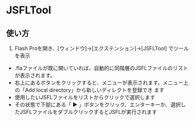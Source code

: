 JSFLTool
=======
## 使い方
1. Flash Proを開き、[ウィンドウ]→[エクステンション]→[JSFLTool] でツールを表示
- .flaファイルが既に開いていれば、自動的に同階層のJSFLファイルのリストが表示されます。
- 右上にあるボタンをクリックすると、メニューが表示されます。メニュー上の「Add local directory」から新しいディレクトを登録でき
ます
- 使用したいJSFLファイルをリストからクリックで選択します
- その状態で下部にある「 ▶ 」ボタンをクリック、エンターキーか、選択したJSFLファイルをダブルクリックするとJSFLが実行されます
